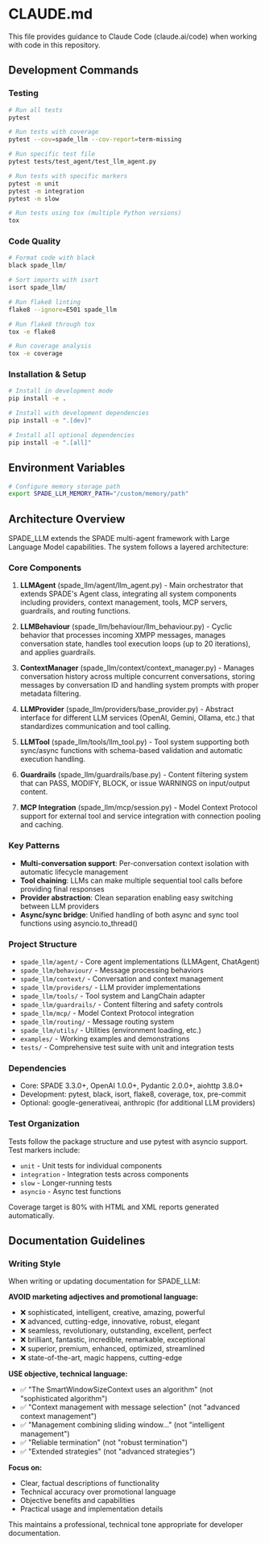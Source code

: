 # CLAUDE.md

This file provides guidance to Claude Code (claude.ai/code) when working with code in this repository.

## Development Commands

### Testing
```bash
# Run all tests
pytest

# Run tests with coverage
pytest --cov=spade_llm --cov-report=term-missing

# Run specific test file
pytest tests/test_agent/test_llm_agent.py

# Run tests with specific markers
pytest -m unit
pytest -m integration
pytest -m slow

# Run tests using tox (multiple Python versions)
tox
```

### Code Quality
```bash
# Format code with black
black spade_llm/

# Sort imports with isort
isort spade_llm/

# Run flake8 linting
flake8 --ignore=E501 spade_llm

# Run flake8 through tox
tox -e flake8

# Run coverage analysis
tox -e coverage
```

### Installation & Setup
```bash
# Install in development mode
pip install -e .

# Install with development dependencies
pip install -e ".[dev]"

# Install all optional dependencies
pip install -e ".[all]"
```

## Environment Variables

```bash
# Configure memory storage path
export SPADE_LLM_MEMORY_PATH="/custom/memory/path"
```

## Architecture Overview

SPADE_LLM extends the SPADE multi-agent framework with Large Language Model capabilities. The system follows a layered architecture:

### Core Components

1. **LLMAgent** (spade_llm/agent/llm_agent.py) - Main orchestrator that extends SPADE's Agent class, integrating all system components including providers, context management, tools, MCP servers, guardrails, and routing functions.

2. **LLMBehaviour** (spade_llm/behaviour/llm_behaviour.py) - Cyclic behavior that processes incoming XMPP messages, manages conversation state, handles tool execution loops (up to 20 iterations), and applies guardrails.

3. **ContextManager** (spade_llm/context/context_manager.py) - Manages conversation history across multiple concurrent conversations, storing messages by conversation ID and handling system prompts with proper metadata filtering.

4. **LLMProvider** (spade_llm/providers/base_provider.py) - Abstract interface for different LLM services (OpenAI, Gemini, Ollama, etc.) that standardizes communication and tool calling.

5. **LLMTool** (spade_llm/tools/llm_tool.py) - Tool system supporting both sync/async functions with schema-based validation and automatic execution handling.

6. **Guardrails** (spade_llm/guardrails/base.py) - Content filtering system that can PASS, MODIFY, BLOCK, or issue WARNINGS on input/output content.

7. **MCP Integration** (spade_llm/mcp/session.py) - Model Context Protocol support for external tool and service integration with connection pooling and caching.

### Key Patterns

- **Multi-conversation support**: Per-conversation context isolation with automatic lifecycle management
- **Tool chaining**: LLMs can make multiple sequential tool calls before providing final responses  
- **Provider abstraction**: Clean separation enabling easy switching between LLM providers
- **Async/sync bridge**: Unified handling of both async and sync tool functions using asyncio.to_thread()

### Project Structure

- `spade_llm/agent/` - Core agent implementations (LLMAgent, ChatAgent)
- `spade_llm/behaviour/` - Message processing behaviors  
- `spade_llm/context/` - Conversation and context management
- `spade_llm/providers/` - LLM provider implementations
- `spade_llm/tools/` - Tool system and LangChain adapter
- `spade_llm/guardrails/` - Content filtering and safety controls
- `spade_llm/mcp/` - Model Context Protocol integration
- `spade_llm/routing/` - Message routing system
- `spade_llm/utils/` - Utilities (environment loading, etc.)
- `examples/` - Working examples and demonstrations
- `tests/` - Comprehensive test suite with unit and integration tests

### Dependencies

- Core: SPADE 3.3.0+, OpenAI 1.0.0+, Pydantic 2.0.0+, aiohttp 3.8.0+
- Development: pytest, black, isort, flake8, coverage, tox, pre-commit
- Optional: google-generativeai, anthropic (for additional LLM providers)

### Test Organization

Tests follow the package structure and use pytest with asyncio support. Test markers include:
- `unit` - Unit tests for individual components
- `integration` - Integration tests across components  
- `slow` - Longer-running tests
- `asyncio` - Async test functions

Coverage target is 80% with HTML and XML reports generated automatically.

## Documentation Guidelines

### Writing Style

When writing or updating documentation for SPADE_LLM:

**AVOID marketing adjectives and promotional language:**
- ❌ sophisticated, intelligent, creative, amazing, powerful
- ❌ advanced, cutting-edge, innovative, robust, elegant
- ❌ seamless, revolutionary, outstanding, excellent, perfect
- ❌ brilliant, fantastic, incredible, remarkable, exceptional
- ❌ superior, premium, enhanced, optimized, streamlined
- ❌ state-of-the-art, magic happens, cutting-edge

**USE objective, technical language:**
- ✅ "The SmartWindowSizeContext uses an algorithm" (not "sophisticated algorithm")
- ✅ "Context management with message selection" (not "advanced context management")
- ✅ "Management combining sliding window..." (not "intelligent management")
- ✅ "Reliable termination" (not "robust termination")
- ✅ "Extended strategies" (not "advanced strategies")

**Focus on:**
- Clear, factual descriptions of functionality
- Technical accuracy over promotional language
- Objective benefits and capabilities
- Practical usage and implementation details

This maintains a professional, technical tone appropriate for developer documentation.